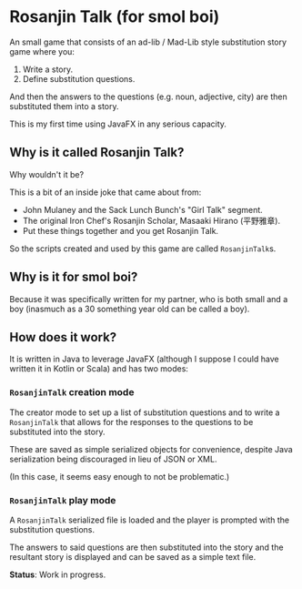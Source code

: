 # Rosanjin Talk (for smol boi)

An small game that consists of an ad-lib / Mad-Lib style substitution story game where you:
1. Write a story.
2. Define substitution questions.

And then the answers to the questions (e.g. noun, adjective, city) are
then substituted them into a story.

This is my first time using JavaFX in any serious capacity.

## Why is it called Rosanjin Talk?

Why wouldn't it be?

This is a bit of an inside joke that came about from:
* John Mulaney and the Sack Lunch Bunch's "Girl Talk" segment.
* The original Iron Chef's Rosanjin Scholar, Masaaki Hirano (平野雅章).
* Put these things together and you get Rosanjin Talk.

So the scripts created and used by this game are called `RosanjinTalk`s.

## Why is it for smol boi?

Because it was specifically written for my partner, who is both small and a boy
(inasmuch as a 30 something year old can be called a boy).

## How does it work?

It is written in Java to leverage JavaFX (although I suppose I could have written it in Kotlin or Scala)
and has two modes:

### `RosanjinTalk` creation mode

The creator mode to set up a list of substitution questions and to write a `RosanjinTalk` that allows for the
responses to the questions to be substituted into the story.

These are saved as simple serialized objects for convenience, despite Java serialization being discouraged in lieu
of JSON or XML.

(In this case, it seems easy enough to not be problematic.)

### `RosanjinTalk` play mode 

A `RosanjinTalk` serialized file is loaded and the player is prompted with the substitution questions.

The answers to said questions are then substituted into the story and the resultant story is displayed and can
be saved as a simple text file.

**Status**: Work in progress.

<!-- https://stackoverflow.com/questions/5258159/how-to-make-an-executable-jar-file -->
